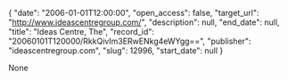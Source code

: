 {
  "date": "2006-01-01T12:00:00", 
  "open_access": false, 
  "target_url": "http://www.ideascentregroup.com/", 
  "description": null, 
  "end_date": null, 
  "title": "Ideas Centre, The", 
  "record_id": "20060101T120000/RkkQivIm3ERwENkg4eWYgg==", 
  "publisher": "ideascentregroup.com", 
  "slug": 12996, 
  "start_date": null
}

None